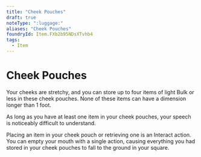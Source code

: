 ```yaml
---
title: "Cheek Pouches"
draft: true
noteType: ":luggage:"
aliases: "Cheek Pouches"
foundryId: Item.FXb2b95NDsXTvhb4
tags:
  - Item
---
```


# Cheek Pouches

Your cheeks are stretchy, and you can store up to four items of light Bulk or less in these cheek pouches. None of these items can have a dimension longer than 1 foot.

As long as you have at least one item in your cheek pouches, your speech is noticeably difficult to understand.

Placing an item in your cheek pouch or retrieving one is an Interact action. You can empty your mouth with a single action, causing everything you had stored in your cheek pouches to fall to the ground in your square.
